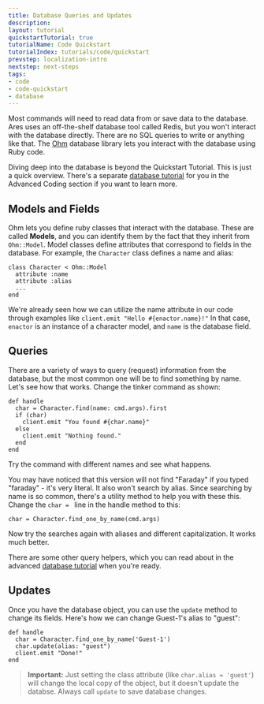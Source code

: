 ```yaml
---
title: Database Queries and Updates
description:
layout: tutorial
quickstartTutorial: true
tutorialName: Code Quickstart
tutorialIndex: tutorials/code/quickstart
prevstep: localization-intro
nextstep: next-steps
tags: 
- code
- code-quickstart
- database
---
```


Most commands will need to read data from or save data to the database.  Ares uses an off-the-shelf database tool called Redis, but you won't interact with the database directly.  There are no SQL queries to write or anything like that.  The [Ohm](http://ohm.keyvalue.org/) database library lets you interact with the database using Ruby code.

Diving deep into the database is beyond the Quickstart Tutorial.  This is just a quick overview.  There's a separate  [database tutorial](/tutorials/code/database) for you in the Advanced Coding section if you want to learn more.

## Models and Fields

Ohm lets you define ruby classes that interact with the database.  These are called **Models**, and you can identify them by the fact that they inherit from `Ohm::Model`.   Model classes define attributes that correspond to fields in the database.  For example, the `Character` class defines a name and alias: 

    class Character < Ohm::Model
      attribute :name
      attribute :alias
      ...
    end

We're already seen how we can utilize the name attribute in our code through examples like `client.emit "Hello #{enactor.name}!"`   In that case, `enactor` is an instance of a character model, and `name` is the database field.

## Queries

There are a variety of ways to query (request) information from the database, but the most common one will be to find something by name.   Let's see how that works.   Change the tinker command as shown:

    def handle
      char = Character.find(name: cmd.args).first
      if (char)
        client.emit "You found #{char.name}"
      else
        client.emit "Nothing found."
      end
    end

Try the command with different names and see what happens.

You may have noticed that this version will not find "Faraday" if you typed "faraday" - it's very literal.  It also won't search by alias.  Since searching by name is so common, there's a utility method to help you with these this.  Change the `char = ` line in the handle method to this:

    char = Character.find_one_by_name(cmd.args)

Now try the searches again with aliases and different capitalization.  It works much better.

There are some other query helpers, which you can read about in the advanced [database tutorial](/tutorials/code/database/) when you're ready.

## Updates

Once you have the database object, you can use the `update` method to change its fields.  Here's how we can change Guest-1's alias to "guest":

    def handle
      char = Character.find_one_by_name('Guest-1')
      char.update(alias: "guest")
      client.emit "Done!"
    end

> <i class="fa fa-exclamation-triangle"></i> **Important:** Just setting the class attribute (like `char.alias = 'guest'`) will change the local copy of the object, but it doesn't update the databse.  Always call `update` to save database changes.

